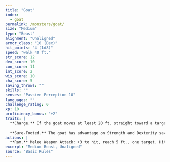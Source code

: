 ```yaml
---
title: "Goat"
index:
  - goat
permalink: /monsters/goat/
size: "Medium"
type: "Beast"
alignment: "Unaligned"
armor_class: "10 (Dex)"
hit_points: "4 (1d8)"
speed: "walk 40 ft."
str_score: 12
dex_score: 10
con_score: 11
int_score: 2
wis_score: 10
cha_score: 5
saving_throws: ""
skills: ""
senses: "Passive Perception 10"
languages: ""
challenge_rating: 0
xp: 10
proficiency_bonus: "+2"
traits: |
  **Charge.** If the goat moves at least 20 ft. straight toward a target and then hits it with a ram attack on the same turn, the target takes an extra 2 (1d4) bludgeoning damage. If the target is a creature, it must succeed on a DC 10 Strength saving throw or be knocked prone.
  
  **Sure-Footed.** The goat has advantage on Strength and Dexterity saving throws made against effects that would knock it prone.
actions: |
  **Ram.** Melee Weapon Attack: +3 to hit, reach 5 ft., one target. Hit: 3 (1d4 + 1) bludgeoning damage.  
excerpt: "Medium Beast, Unaligned"
source: "Basic Rules"
---
```


